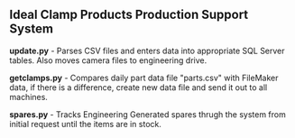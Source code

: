 ## Ideal Clamp Products Production Support System ##

**update.py** - Parses CSV files and enters data into appropriate SQL Server tables. 
                Also moves camera files to engineering drive. 

**getclamps.py** - Compares daily part data file "parts.csv" with FileMaker data, if there is a difference, 
                   create new data file and send it out to all machines.

**spares.py** - Tracks Engineering Generated spares thrugh the system from initial request until the items are in stock.


